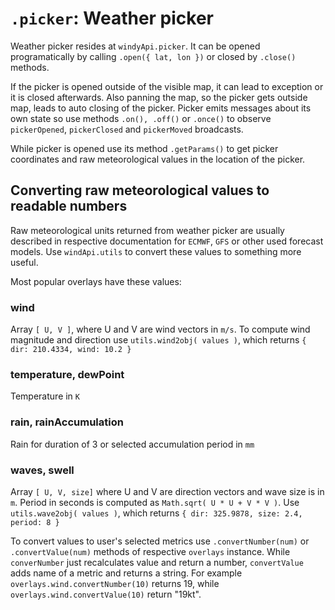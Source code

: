 # `.picker`: Weather picker
Weather picker resides at `windyApi.picker`. It can be opened programatically by calling `.open({ lat, lon })` or closed by `.close()` methods. 

If the picker is opened outside of the visible map, it can lead to exception or it is closed afterwards. Also panning the map, so the picker gets outside map, leads to auto closing of the picker. Picker emits messages about its own state so use methods `.on(), .off()` or `.once()` to observe `pickerOpened`, `pickerClosed` and `pickerMoved` broadcasts.

While picker is opened use its method `.getParams()` to get picker coordinates and raw meteorological values in the location of the picker.

## Converting raw meteorological values to readable numbers
Raw meteorological units returned from weather picker are usually described in respective documentation for `ECMWF`, `GFS` or other used forecast models. Use `windApi.utils` to convert these values to something more useful.

Most popular overlays have these values:

### wind
Array `[ U, V ]`, where U and V are wind vectors in `m/s`. To compute wind magnitude and direction use `utils.wind2obj( values )`, which returns `{ dir: 210.4334, wind: 10.2 }`

### temperature, dewPoint
Temperature in `K`

### rain, rainAccumulation
Rain for duration of 3 or selected accumulation period in `mm`

### waves, swell
Array `[ U, V, size]` where U and V are direction vectors and wave size is in `m`. Period in seconds is computed as `Math.sqrt( U * U + V * V )`. Use `utils.wave2obj( values )`, which returns `{ dir: 325.9878, size: 2.4, period: 8 }`

To convert values to user's selected metrics use `.convertNumber(num)` or `.convertValue(num)` methods of respective `overlays` instance. While `converNumber` just recalculates value and return a number, `convertValue` adds name of a metric and returns a string. For example `overlays.wind.convertNumber(10)`  returns 19, while `overlays.wind.convertValue(10)` return "19kt".

